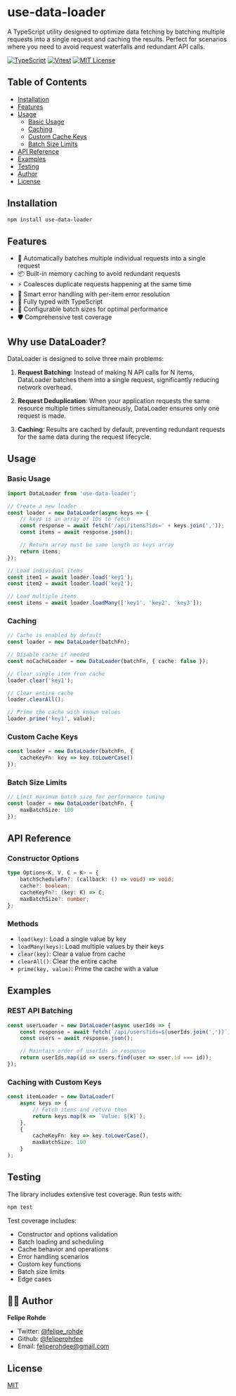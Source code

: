 # use-data-loader

A TypeScript utility designed to optimize data fetching by batching multiple requests into a single request and caching the results. Perfect for scenarios where you need to avoid request waterfalls and redundant API calls.

[![TypeScript](https://img.shields.io/badge/-TypeScript-3178C6?style=flat-square&logo=typescript&logoColor=white)](https://www.typescriptlang.org/)
[![Vitest](https://img.shields.io/badge/-Vitest-729B1B?style=flat-square&logo=vitest&logoColor=white)](https://vitest.dev/)
[![MIT License](https://img.shields.io/badge/license-MIT-blue.svg)](LICENSE)

## Table of Contents

- [Installation](#installation)
- [Features](#features)
- [Usage](#usage)
  - [Basic Usage](#basic-usage)
  - [Caching](#caching)
  - [Custom Cache Keys](#custom-cache-keys)
  - [Batch Size Limits](#batch-size-limits)
- [API Reference](#api-reference)
- [Examples](#examples)
- [Testing](#testing)
- [Author](#author)
- [License](#license)

## Installation

```bash
npm install use-data-loader
```

## Features

- 🚀 Automatically batches multiple individual requests into a single request
- 📦 Built-in memory caching to avoid redundant requests
- ⚡ Coalesces duplicate requests happening at the same time
- 🔄 Smart error handling with per-item error resolution
- 💪 Fully typed with TypeScript
- 🎯 Configurable batch sizes for optimal performance
- 🛡️ Comprehensive test coverage

## Why use DataLoader?

DataLoader is designed to solve three main problems:

1. **Request Batching**: Instead of making N API calls for N items, DataLoader batches them into a single request, significantly reducing network overhead.

2. **Request Deduplication**: When your application requests the same resource multiple times simultaneously, DataLoader ensures only one request is made.

3. **Caching**: Results are cached by default, preventing redundant requests for the same data during the request lifecycle.

## Usage

### Basic Usage

```typescript
import DataLoader from 'use-data-loader';

// Create a new loader
const loader = new DataLoader(async keys => {
	// keys is an array of IDs to fetch
	const response = await fetch('/api/items?ids=' + keys.join(','));
	const items = await response.json();

	// Return array must be same length as keys array
	return items;
});

// Load individual items
const item1 = await loader.load('key1');
const item2 = await loader.load('key2');

// Load multiple items
const items = await loader.loadMany(['key1', 'key2', 'key3']);
```

### Caching

```typescript
// Cache is enabled by default
const loader = new DataLoader(batchFn);

// Disable cache if needed
const noCacheLoader = new DataLoader(batchFn, { cache: false });

// Clear single item from cache
loader.clear('key1');

// Clear entire cache
loader.clearAll();

// Prime the cache with known values
loader.prime('key1', value);
```

### Custom Cache Keys

```typescript
const loader = new DataLoader(batchFn, {
	cacheKeyFn: key => key.toLowerCase()
});
```

### Batch Size Limits

```typescript
// Limit maximum batch size for performance tuning
const loader = new DataLoader(batchFn, {
	maxBatchSize: 100
});
```

## API Reference

### Constructor Options

```typescript
type Options<K, V, C = K> = {
	batchScheduleFn?: (callback: () => void) => void;
	cache?: boolean;
	cacheKeyFn?: (key: K) => C;
	maxBatchSize?: number;
};
```

### Methods

- `load(key)`: Load a single value by key
- `loadMany(keys)`: Load multiple values by their keys
- `clear(key)`: Clear a value from cache
- `clearAll()`: Clear the entire cache
- `prime(key, value)`: Prime the cache with a value

## Examples

### REST API Batching

```typescript
const userLoader = new DataLoader(async userIds => {
	const response = await fetch(`/api/users?ids=${userIds.join(',')}`);
	const users = await response.json();

	// Maintain order of userIds in response
	return userIds.map(id => users.find(user => user.id === id));
});
```

### Caching with Custom Keys

```typescript
const itemLoader = new DataLoader(
	async keys => {
		// Fetch items and return them
		return keys.map(k => `Value: ${k}`);
	},
	{
		cacheKeyFn: key => key.toLowerCase(),
		maxBatchSize: 100
	}
);
```

## Testing

The library includes extensive test coverage. Run tests with:

```bash
npm test
```

Test coverage includes:

- Constructor and options validation
- Batch loading and scheduling
- Cache behavior and operations
- Error handling scenarios
- Custom key functions
- Batch size limits
- Edge cases

## 👨‍💻 Author

**Felipe Rohde**

- Twitter: [@felipe_rohde](https://twitter.com/felipe_rohde)
- Github: [@feliperohdee](https://github.com/feliperohdee)
- Email: feliperohdee@gmail.com

## License

[MIT](LICENSE)
